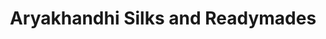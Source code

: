 ---
title: "Aryakhandhi Silks and Readymades"
url: /kenichira/aryakhandhi-silks-and-readymades/
shop: Kleidung
---